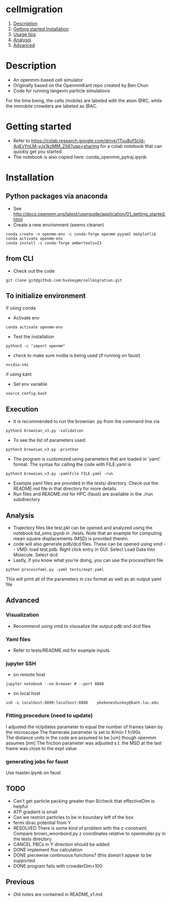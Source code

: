 # cellmigration
1. [ Description ](#desc)
2. [ Getting started ](#start)
   [ Installation ](#install)
3. [ Usage tips ](#usage)
4. [ Analysis ](#analysis)
5. [ Advanced ](#advanced)


<a name="desc"></a>
# Description
- An openmm-based cell simulator
- Originally based on the OpenmmKant repo created by Ben Chun
- Code for running langevin particle simulations

For the time being, the cells (mobile) are labeled with the atom @RC, while the immobile crowders are labeled as @AC. 

# Getting started
<a name="start"></a>
- Refer to https://colab.research.google.com/drive/1Txu8ufScId-AqEvYnLM-yJx1kzMM_256?usp=sharing for a colab notebook that can quickly get you started
- The notebook is also copied here: conda_openmm_pytraj.ipynb


<a name="install"></a>
# Installation
## Python packages via anaconda
- See http://docs.openmm.org/latest/userguide/application/01_getting_started.html
- Create a new environment (seems cleaner) 
```
conda create -n openmm-env -c conda-forge openmm pyyaml matplotlib 
conda activate openmm-env 
conda install -c conda-forge ambertools=23  
```

## from CLI 
- Check out the code 
```
git clone git@github.com:huskeypm/cellmigration.git
```

## To initialize environment 

if using conda 
- Activate env
```
conda activate openmm-env
```
- Test the installation 
```
python3 -c "import openmm"
```
- check to make sure nvidia is being used (if running on faust) 
```
nvidia-smi
```

if using kant
- Set env variable
```
source config.bash 
```

<a name="usage"></a>
## Execution 
- It is recommended to run the brownian .py from the command line via 
```
python3 brownian_v3.py -validation 
```

- To see the list of parameters used:
```
python3 brownian_v3.py -printVar
```


- The program is customized using parameters that are loaded in 'yaml' format. The syntax for calling the code with FILE.yaml is
```
python3 brownian_v3.py -yamlFile FILE.yaml -run
```
- Example yaml files are provided in the tests/ directory. Check out the README.md file in that directory for more details. 
- Run files and README.md for HPC (faust) are available in the ./run subdirectory

<a name="analysis"></a>
## Analysis
- Trajectory files like test.pkl can be opened and analyzed using the notebook bd_sims.ipynb in ./tests. Note that an example for computing mean square displacements (MSD) is provided therein. 
- code will also generate pdb/dcd files. These can be opened using vmd
-- VMD: load test.pdb. Right click entry in GUI. Select Load Data Into Molecule. Select dcd
- Lastly, if you know what you're doing, you can use the processYaml file
```
python processYaml.py -yaml tests/expt.yaml
```
This will print all of the parameters in csv format as well as an output yaml file


## Advanced
<a name="advanced"></a>

### Visualization
- Recommend using vmd to visusalize the output pdb and dcd files
  
### Yaml files
- Refer to tests/README.md for example inputs
  
### jupyter SSH 
- on remote host 
```
jupyter notebook --no-browser # --port 8888
```
- on local host 
```
ssh -L localhost:8890:localhost:8888    pkekeneshuskey@kant.luc.edu
```

### Fitting procedure (need to update) 
I adjusted the nUpdates parameter to equal the number of frames taken by the microscope
The framerate parameter is set to #/min 1 fr/90s  
The distance units in the code are assumed to be [um] though openmm assumes [nm]
The friction parameter was adjusted s.t. the MSD at the last frame was close to the expt value

### generating jobs for faust
Use master.ipynb on faust 

## TODO
- Can't get particle packing greater than 9/check that effectiveDim is helpful 
- ATP gradient is small
- Can we restrict particles to be in boundary left of the box 
- fermi dirac potential from Y 
- RESOLVED There is some kind of problem with the z-constraint. Compare brown_wnonbond.py z coordinates relative to openmuller.py in the tests directory 
- CANCEL PBCs in Y direction should be added 
- DONE implement flux calculation 
- DONE piecewise continuous functions? (this doesn't appear to be supported 
- DONE program fails with crowderDim>100



## Previous 
- Old notes are contained in README_v1.md
